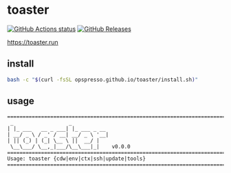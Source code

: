 # toaster

[![GitHub Actions status](https://github.com/opspresso/toaster/workflows/Build-Push/badge.svg)](https://github.com/opspresso/toaster/actions)
[![GitHub Releases](https://img.shields.io/github/release/opspresso/toaster.svg)](https://github.com/opspresso/toaster/releases)

<https://toaster.run>

## install

```bash
bash -c "$(curl -fsSL opspresso.github.io/toaster/install.sh)"
```

## usage

<!-- usage start -->

```
================================================================================
 _                  _
| |_ ___   __ _ ___| |_ ___ _ __
| __/ _ \ / _' / __| __/ _ \ '__|
| || (_) | (_| \__ \ ||  __/ |
 \__\___/ \__,_|___/\__\___|_|    v0.0.0
================================================================================
Usage: toaster {cdw|env|ctx|ssh|update|tools}
================================================================================
```

<!-- usage end -->
